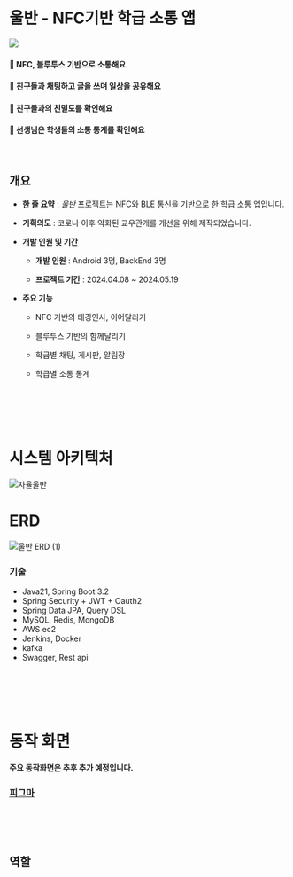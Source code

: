 # 울반 - NFC기반 학급 소통 앱
![](https://blog.kakaocdn.net/dn/kTWTG/btsHtPbRbMO/ApDuCfEaKyqA57ZlnGnkU0/img.png)

<div>
<h4>📱 NFC, 블루투스 기반으로 소통해요<h4> 

<h4>🎯 친구들과 채팅하고 글을 쓰며 일상을 공유해요<h4>

<h4>👥 친구들과의 친밀도를 확인해요<h4>

<h4>🥇 선생님은 학생들의 소통 통계를 확인해요<h4>
</div>
<br/>

## 개요

- **한 줄 요약** : *울반* 프로젝트는 NFC와 BLE 통신을 기반으로 한 학급 소통 앱입니다.

- **기획의도** : 코로나 이후 악화된 교우관개를 개선을 위해 제작되었습니다.

- **개발 인원 및 기간**
  
  - **개발 인원** : Android 3명, BackEnd 3명
  
  - **프로젝트 기간** : 2024.04.08 ~ 2024.05.19

- **주요 기능**
  
  - NFC 기반의 태깅인사, 이어달리기
  
  - 블루투스 기반의 함께달리기
  
  - 학급별 채팅, 게시판, 알림장
  
  - 학급별 소통 통계

<br/><br/><br/><br/>


# 시스템 아키텍처
![자율울반](https://github.com/6QuizOnTheBlock/OurClass/assets/74866067/236444d6-b74f-4859-af46-993a3f4410ec)

# ERD
![울반 ERD (1)](https://github.com/6QuizOnTheBlock/OurClass/assets/74866067/488849f1-1778-4472-a77b-8ea5cd4c70d8)


### 기술

- Java21, Spring Boot 3.2
- Spring Security + JWT + Oauth2
- Spring Data JPA, Query DSL
- MySQL, Redis, MongoDB
- AWS ec2
- Jenkins, Docker
- kafka
- Swagger, Rest api

<br/><br/><br/><br/>


# 동작 화면

**주요 동작화면은 추후 추가 예정입니다.**

### [피그마](https://www.figma.com/design/yfm5gTmRJED2uAdm7H70YC/6-kids-on-the-block?node-id=0%3A1&t=5blyLSniokJVPpQR-1)


<br/><br/><br/>

## 역할
